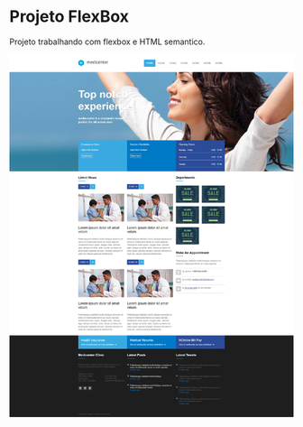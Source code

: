 # Projeto FlexBox  
Projeto trabalhando com flexbox e HTML semantico.

![preview](assets/images/flexbox.png)
